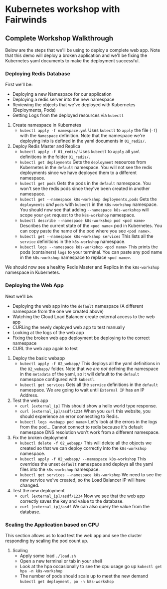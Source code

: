 # Kubernetes workshop with Fairwinds

## Complete Workshop Walkthrough
Below are the steps that we'll be using to deploy a complete web app. Note that this demo will deploy a broken application and we'll be fixing the Kubernetes yaml documents to make the deployment successful.

### Deploying Redis Database
First we'll be:
- Deploying a new Namespace for our application
- Deploying a redis server into the new namespace
- Reviewing the objects that we've deployed with Kubernetes (Deployments, Pods)
- Getting Logs from the deployed resources via `kubectl`

1. Create namespace in Kubernetes
    * `kubectl apply -f namespace.yml`
      Uses `kubectl` to `apply` the file (`-f`) with the `Namespace` definition. Note that the namespace we're deploying into is defined in the yaml documents in `01_redis/`.
1. Deploy Redis Master and Replica
    * `kubectl apply -f 01_redis/`
      Uses `kubectl` to `apply` all `yaml` definitions in the folder `01_redis/`.
    * `kubectl get deployments`
      Gets the `deployment` resources from Kubernetes in the `default` namespace. You will not see the redis deployments since we have deployed them to a different namespace.
    * `kubectl get pods`
      Gets the pods in the `default` namespace. You won't see the redis pods since they've been created in another namespace.
    * `kubectl get --namespace k8s-workshop deployments,pods`
      Gets the `deployments` _and_ `pods` with `kubectl` in the `k8s-workshop` namespace. You should now see that adding `--namespace k8s-workshop` will scope your `get` request to the `k8s-workshop` namespace.
    * `kubectl describe --namespace k8s-workshop pod <pod name>`
      Describes the current state of the `<pod name>` pod in Kubernetes. You can copy paste the name of the pod where you see `<pod name>`.
    * `kubectl get --namespace k8s-workshop services`
      This lists all the `service` definitions in the `k8s-workshop` namespace.
    * `kubectl logs --namespace k8s-workshop <pod name>`
      This prints the pods (containers) `logs` to your terminal. You can paste any pod name in the `k8s-workshop` namespace to replace `<pod name>`.

We should now see a healthy Redis Master and Replica in the `k8s-workshop` namespace in Kubernetes.

### Deploying the Web App
Next we'll be:
- Deploying the web app into the `default` namespace (A different namespace from the one we created above)
- Watching the Cloud Load Balancer create external access to the web app
- CURLing the newly deployed web app to test manually
- Looking at the logs of the web app
- Fixing the broken web app deployment be deploying to the correct namespace
- CURL the web app again to test

1. Deploy the basic webapp
    * `kubectl apply -f 02_webapp/`
      This deploys all the yaml definitions in the `02_webapp/` folder. Note that we are _not_ defining the namespace in the `metadata` of the yaml, so it will default to the `default` namespace configured with `kubectl`.
    * `kubectl get services`
      Gets all the `service` definitions in the `default` namespace. We are going to wait until `External IP` has an IP Address.
1. Test the web app
    * `curl [external_ip]`
      This should show a hello world type response.
    * `curl [external_ip]/asdf/1234`
      When you `curl` this website, you should experience an error connecting to Redis.
    * `kubectl logs <webapp pod name>`
      Let's look at the errors in the logs from the pod... Cannot connect to redis because it's default namespace DNS resolution won't work from a different namespace.
1. Fix the broken deployment
    * `kubectl delete -f 02_webapp/`
      This will delete all the objects we created so that we can deploy correctly into the `k8s-workshop` namespace.
    * `kubectl apply -f 02_webapp/ --namespace k8s-workshop`
      This overrides the unset `default` namespace and deploys all the yaml files into the `k8s-workshop` namespace.
    * `kubectl get services --namespace k8s-workshop`
      We need to see the _new_ service we've created, so the Load Balancer IP will have changed.
1. Test the new deployment
    * `curl [external_ip]/asdf/1234`
      Now we see that the web app correctly saves the key and value to the database.
    * `curl [external_ip]/asdf`
      We can also query the value from the database.

### Scaling the Application based on CPU
This section allows us to load test the web app and see the cluster responding by scaling the pod count up.

1. Scaling
    * Apply some load `./load.sh`
    * Open a new terminal or tab in your shell
    * Look at the hpa occasionally to see the cpu usage go up `kubectl get hpa -n k8s-workshop`
    * The number of pods should scale up to meet the new demand `kubectl get deployment, po -n k8s-workshop`
